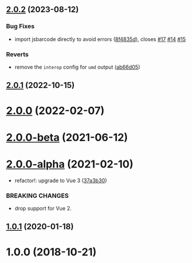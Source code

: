 ## [2.0.2](https://github.com/fengyuanchen/vue-barcode/compare/v2.0.1...v2.0.2) (2023-08-12)


### Bug Fixes

* import jsbarcode directly to avoid errors ([8f4835d](https://github.com/fengyuanchen/vue-barcode/commit/8f4835d2fe551a3770d4bac657dea5369b417a40)), closes [#17](https://github.com/fengyuanchen/vue-barcode/issues/17) [#14](https://github.com/fengyuanchen/vue-barcode/issues/14) [#15](https://github.com/fengyuanchen/vue-barcode/issues/15)


### Reverts

* remove the `interop` config for `umd` output ([ab66d05](https://github.com/fengyuanchen/vue-barcode/commit/ab66d05f0d71bbefe4766ab820eac576aeb93158))



## [2.0.1](https://github.com/fengyuanchen/vue-barcode/compare/v2.0.0...v2.0.1) (2022-10-15)



# [2.0.0](https://github.com/fengyuanchen/vue-barcode/compare/v2.0.0-beta...v2.0.0) (2022-02-07)



# [2.0.0-beta](https://github.com/fengyuanchen/vue-barcode/compare/v2.0.0-alpha...v2.0.0-beta) (2021-06-12)



# [2.0.0-alpha](https://github.com/fengyuanchen/vue-barcode/compare/v1.0.1...v2.0.0-alpha) (2021-02-10)


* refactor!: upgrade to Vue 3 ([37a3b30](https://github.com/fengyuanchen/vue-barcode/commit/37a3b3024dfbc8c1ac981401c559176f4fdf0aa7))


### BREAKING CHANGES

* drop support for Vue 2.



## [1.0.1](https://github.com/fengyuanchen/vue-barcode/compare/v1.0.0...v1.0.1) (2020-01-18)



# 1.0.0 (2018-10-21)



